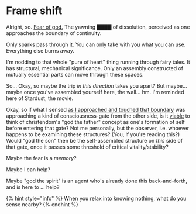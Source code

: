 # Frame shift

Alright, so. [Fear of god.](../14/state-analysis.md) The yawning ████ of dissolution, perceived as one approaches the boundary of continuity.

Only sparks pass through it. You can only take with you what you can use. Everything else burns away.

I'm nodding to that whole "pure of heart" thing running through fairy tales. It has structural, mechanical significance. Only an assembly constructed of mutually essential parts can move through these spaces.

So... Okay, so maybe the trip _in this direction_ takes you apart? But maybe... maybe once you've assembled yourself here, the wall... hm. I'm reminded here of Stardust, the movie.

Okay, so if what I sensed [as I approached and touched that boundary](../10/about-yesterday.md#a-boundary-for-the-sake-of-easy-linking) was approaching a kind of consciousness-gate from the other side, is it [viable](../../../ideas/viable-is-more-useful-than-correct.md) to think of christendom's "god the father" concept as one's formation of self before entering that gate? Not me personally, but the observer, i.e. whoever happens to be examining these structures? (You, if you're reading this?) Would "god the son" then be the self-assembled structure on _this_ side of that gate, once it passes some threshold of critical vitality/stability?

Maybe the fear is a _memory_?

Maybe I can help?

Maybe "god the spirit" is an agent who's already done this back-and-forth, and is here to ... help?

{% hint style="info" %}
When you relax into knowing nothing, what do you sense nearby?
{% endhint %}

